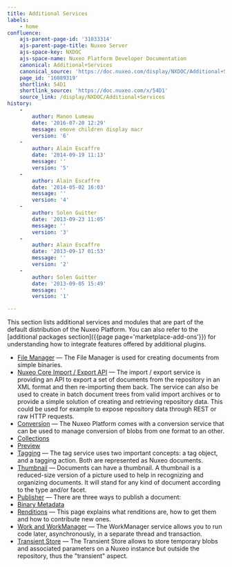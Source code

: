```yaml
---
title: Additional Services
labels:
    - home
confluence:
    ajs-parent-page-id: '31033314'
    ajs-parent-page-title: Nuxeo Server
    ajs-space-key: NXDOC
    ajs-space-name: Nuxeo Platform Developer Documentation
    canonical: Additional+Services
    canonical_source: 'https://doc.nuxeo.com/display/NXDOC/Additional+Services'
    page_id: '16089319'
    shortlink: 54D1
    shortlink_source: 'https://doc.nuxeo.com/x/54D1'
    source_link: /display/NXDOC/Additional+Services
history:
    - 
        author: Manon Lumeau
        date: '2016-07-20 12:29'
        message: emove children display macr
        version: '6'
    - 
        author: Alain Escaffre
        date: '2014-09-19 11:13'
        message: ''
        version: '5'
    - 
        author: Alain Escaffre
        date: '2014-05-02 16:03'
        message: ''
        version: '4'
    - 
        author: Solen Guitter
        date: '2013-09-23 11:05'
        message: ''
        version: '3'
    - 
        author: Alain Escaffre
        date: '2013-09-17 01:53'
        message: ''
        version: '2'
    - 
        author: Solen Guitter
        date: '2013-09-05 15:49'
        message: ''
        version: '1'

---
```

This section lists additional services and modules that are part of the default distribution of the Nuxeo Platform. You can also refer to the [additional packages section]({{page page='marketplace-add-ons'}}) for understanding how to integrate features offered by additional plugins.

*   [File Manager](https://doc.nuxeo.com/display/NXDOC/File+Manager)&nbsp;&mdash;&nbsp;<span class="smalltext">The File Manager is used for creating documents from simple binaries.</span>
*   [Nuxeo Core Import / Export API](https://doc.nuxeo.com/pages/viewpage.action?pageId=14257432)&nbsp;&mdash;&nbsp;<span class="smalltext">The import / export service is providing an API to export a set of documents from the repository in an XML format and then re-importing them back. The service can also be used to create in batch document trees from valid import archives or to provide a simple solution of creating and retrieving repository data. This could be used for example to expose repository data through REST or raw HTTP requests.</span>
*   [Conversion](https://doc.nuxeo.com/display/NXDOC/Conversion)&nbsp;&mdash;&nbsp;<span class="smalltext">The Nuxeo Platform comes with a conversion service that can be used to manage conversion of blobs from one format to an other.</span>
*   [Collections](https://doc.nuxeo.com/display/NXDOC/Collections)
*   [Preview](https://doc.nuxeo.com/display/NXDOC/Preview)
*   [Tagging](https://doc.nuxeo.com/display/NXDOC/Tagging)&nbsp;&mdash;&nbsp;<span class="smalltext">The tag service uses two important concepts: a tag object, and a tagging action. Both are represented as Nuxeo documents.</span>
*   [Thumbnail](https://doc.nuxeo.com/display/NXDOC/Thumbnail)&nbsp;&mdash;&nbsp;<span class="smalltext">Documents can have a thumbnail. A thumbnail is a reduced-size version of a picture used to help in recognizing and organizing documents. It will stand for any kind of document according to the type and/or facet.</span>
*   [Publisher](https://doc.nuxeo.com/display/NXDOC/Publisher)&nbsp;&mdash;&nbsp;<span class="smalltext">There are three ways to publish a document:</span>
*   [Binary Metadata](https://doc.nuxeo.com/display/NXDOC/Binary+Metadata)
*   [Renditions](https://doc.nuxeo.com/display/NXDOC/Renditions)&nbsp;&mdash;&nbsp;<span class="smalltext">This page explains what renditions are, how to get them and how to contribute new ones.</span>
*   [Work and WorkManager](https://doc.nuxeo.com/display/NXDOC/Work+and+WorkManager)&nbsp;&mdash;&nbsp;<span class="smalltext">The WorkManager service allows you to run code later, asynchronously, in a separate thread and transaction.</span>
*   [Transient Store](https://doc.nuxeo.com/display/NXDOC/Transient+Store)&nbsp;&mdash;&nbsp;<span class="smalltext">The Transient Store allows to store temporary blobs and associated parameters on a Nuxeo instance but outside the repository, thus the "transient" aspect.</span>
